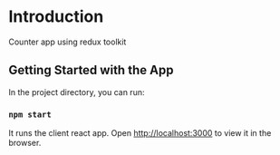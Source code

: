 # Introduction

Counter app using redux toolkit

## Getting Started with the App

In the project directory, you can run:

### `npm start`

It runs the client react app. Open [http://localhost:3000](http://localhost:3000) to view it in the browser.


